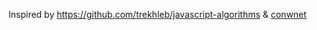 Inspired by https://github.com/trekhleb/javascript-algorithms & [conwnet](https://github.com/conwnet)
